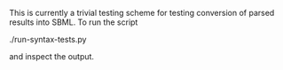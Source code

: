 This is currently a trivial testing scheme for testing conversion 
of parsed results into SBML. To run the script

  ./run-syntax-tests.py

and inspect the output.


 
